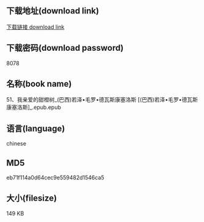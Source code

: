 ## 下载地址(download link)
[下载链接 download link](https://voluble-croquembouche-d321dc.netlify.app/?s=51%E3%80%81%E6%88%91%E4%BA%B2%E7%88%B1%E7%9A%84%E7%94%9C%E6%A9%99%E6%A0%91_%28%E5%B7%B4%E8%A5%BF%29%E8%8B%A5%E6%B3%BD%E2%80%A2%E6%AF%9B%E7%BD%97%E2%80%A2%E5%BE%B7%E7%93%A6%E6%96%AF%E5%BA%B7%E5%A1%9E%E6%B4%9B%E6%96%AF+%5B%28%E5%B7%B4%E8%A5%BF%29%E8%8B%A5%E6%B3%BD%E2%80%A2%E6%AF%9B%E7%BD%97%E2%80%A2%E5%BE%B7%E7%93%A6%E6%96%AF%E5%BA%B7%E5%A1%9E%E6%B4%9B%E6%96%AF%5D_.epub)

## 下载密码(download password)
8078

## 名称(book name)
51、我亲爱的甜橙树_(巴西)若泽•毛罗•德瓦斯康塞洛斯 [(巴西)若泽•毛罗•德瓦斯康塞洛斯]_.epub.epub

## 语言(language)
chinese

## MD5
eb71f114a0d64cec9e559482d1546ca5

## 大小(filesize)
149 KB
